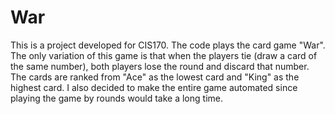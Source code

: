 # War
This is a project developed for CIS170. The code plays the card game "War". 
The only variation of this game is that when the players tie (draw a card of the same number),
both players lose the round and discard that number. 
The cards are ranked from "Ace" as the lowest card and "King" as the highest card.
I also decided to make the entire game automated since playing the game by rounds 
would take a long time.
